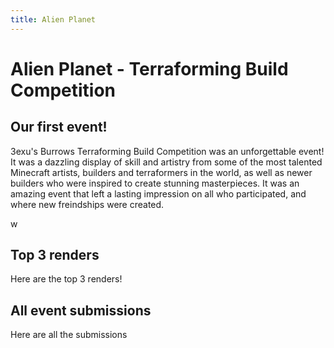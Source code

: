 ```yaml
---
title: Alien Planet
---
```


# Alien Planet - Terraforming Build Competition

## Our first event!

3exu's Burrows Terraforming Build Competition was an unforgettable event! It was a dazzling display of skill and artistry from some of the most talented Minecraft artists, builders and terraformers in the world, as well as newer builders who were inspired to create stunning masterpieces. It was an amazing event that left a lasting impression on all who participated, and where new freindships were created.

<CustomFeature>
  <CustomFeatureBox 
    iconImg="./../images/detail.gif"
    title="Event Details"
    text="Starts: 02 December 2022
    Ends: 31 December 2022
    Build on massive 512 x 512 plots
    Claim up to 2 plots (only 1 judged)"
  />
  <CustomFeatureBox 
    iconImg="./../images/prize.gif"
    title="$1000 Prize Pool!"
    text="1st: $400 Paypal & $150 Gift Cards (Any Store)
    2nd: $200 Paypal & $100 Gift Cards (Any Store)
    3rd: $100 Paypal & $50 Gift Cards (Any Store)"
  />
  <!-- <CustomFeatureBox 
    iconImg="./../images/detail.png"
    title="Judging Criteria"
    text="Creativity, uniqueness, and originality
    Quality of artistic composition and overall design
    Coloring
    Shape quality
    Visual language"
  /> -->
</CustomFeature>w

## Top 3 renders

Here are the top 3 renders!

## All event submissions

Here are all the submissions
